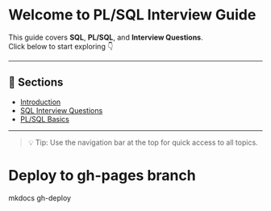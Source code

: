 # Welcome to PL/SQL Interview Guide

This guide covers **SQL**, **PL/SQL**, and **Interview Questions**.  
Click below to start exploring 👇

---

## 📖 Sections

- [Introduction](Interview/1.Introduction.md)
- [SQL Interview Questions](Interview/2.sql.md)
- [PL/SQL Basics](Interview/3.plsql.md)

---

> 💡 Tip: Use the navigation bar at the top for quick access to all topics.


# Deploy to gh-pages branch
mkdocs gh-deploy